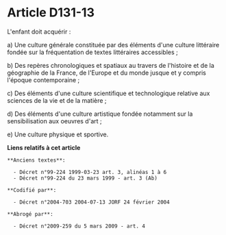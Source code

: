 # Article D131-13

L'enfant doit acquérir :

a) Une culture générale constituée par des éléments d'une culture littéraire fondée sur la fréquentation de textes
littéraires accessibles ;

b) Des repères chronologiques et spatiaux au travers de l'histoire et de la géographie de la France, de l'Europe et du monde
jusque et y compris l'époque contemporaine ;

c) Des éléments d'une culture scientifique et technologique relative aux sciences de la vie et de la matière ;

d) Des éléments d'une culture artistique fondée notamment sur la sensibilisation aux oeuvres d'art ;

e) Une culture physique et sportive.

**Liens relatifs à cet article**

	**Anciens textes**:

	  - Décret n°99-224 1999-03-23 art. 3, alinéas 1 à 6
	  - Décret n°99-224 du 23 mars 1999 - art. 3 (Ab)

	**Codifié par**:

	  - Décret n°2004-703 2004-07-13 JORF 24 février 2004

	**Abrogé par**:

	  - Décret n°2009-259 du 5 mars 2009 - art. 4

